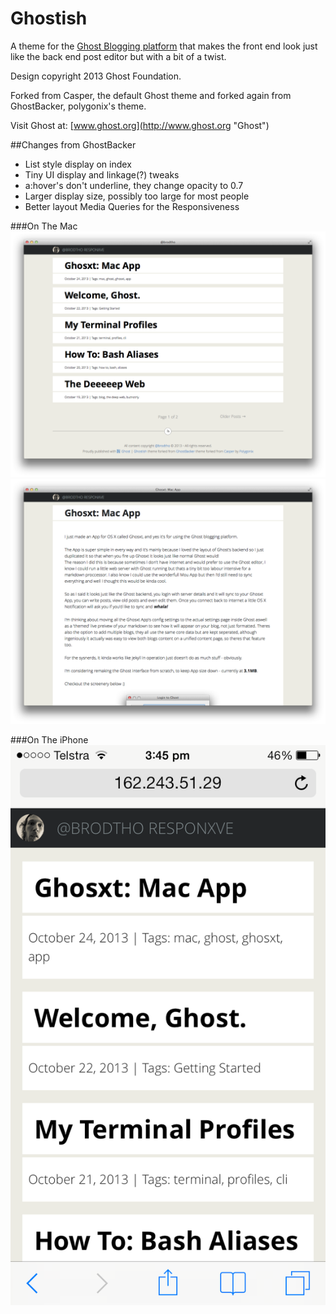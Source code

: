 Ghostish
=======

A theme for the [Ghost Blogging platform](http://ghost.org "Ghost Blogging Platform") that makes the front end look just like the back end post editor but with a bit of a twist.

Design copyright 2013 Ghost Foundation.

Forked from Casper, the default Ghost theme and forked again from GhostBacker, polygonix's theme.

Visit Ghost at: [www.ghost.org](http://www.ghost.org "Ghost")

##Changes from GhostBacker

* List style display on index
* Tiny UI display and linkage(?) tweaks
* a:hover's don't underline, they change opacity to 0.7
* Larger display size, possibly too large for most people
* Better layout Media Queries for the Responsiveness

###On The Mac
![Screenshot](screen1.png?raw=true)
![Screenshot](screen3.png?raw=true)

###On The iPhone
![Screenshot](screen2.png?raw=true)
